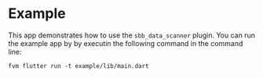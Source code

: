 # Example

This app demonstrates how to use the `sbb_data_scanner` plugin. You can run the example app by by executin the following command in the command line:

```shell
fvm flutter run -t example/lib/main.dart
```

